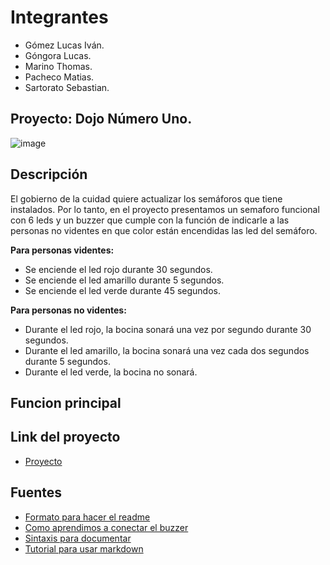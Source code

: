 # Integrantes
- Gómez Lucas Iván.
- Góngora Lucas.
- Marino Thomas.
- Pacheco Matias.
- Sartorato Sebastian.
## Proyecto: Dojo Número Uno.
![image](https://user-images.githubusercontent.com/123998550/233519462-744e405f-5e5a-4136-8178-43d69261f055.png)
## Descripción
El gobierno de la cuidad quiere actualizar los semáforos que tiene instalados. Por lo tanto, en el proyecto presentamos un semaforo funcional con 6 leds y un buzzer que cumple con la función de indicarle a las personas no videntes en que color están encendidas las led del semáforo.

**Para personas videntes:**

- Se enciende el led rojo durante 30 segundos.
- Se enciende el led amarillo durante 5 segundos.
- Se enciende el led verde durante 45 segundos.

**Para personas no videntes:**

- Durante el led rojo, la bocina sonará una vez por segundo durante 30 segundos.
- Durante el led amarillo, la bocina sonará una vez cada dos segundos durante 5 segundos.
- Durante el led verde, la bocina no sonará.

## Funcion principal

## Link del proyecto
- [Proyecto](https://www.tinkercad.com/things/h1WbVGTJFAf-grand-densor-waasa/editel?sharecode=C3tvJ0Ume2fuXef_dnFmbzlkv2UEg20soz0jSeXPr8g)
## Fuentes
- [Formato para hacer el readme](https://github.com/Estebamq/EjemploDocumentacion/blob/main/README.md)
- [Como aprendimos a conectar el buzzer](https://www.tinkercad.com/things/bBK1SUiRnVm-buzzer)
- [Sintaxis para documentar](https://docs.github.com/es/get-started/writing-on-github/getting-started-with-writing-and-formatting-on-github/basic-writing-and-formatting-syntax)
- [Tutorial para usar markdown](https://www.youtube.com/watch?v=oxaH9CFpeEE&ab_channel=FaztCode)


